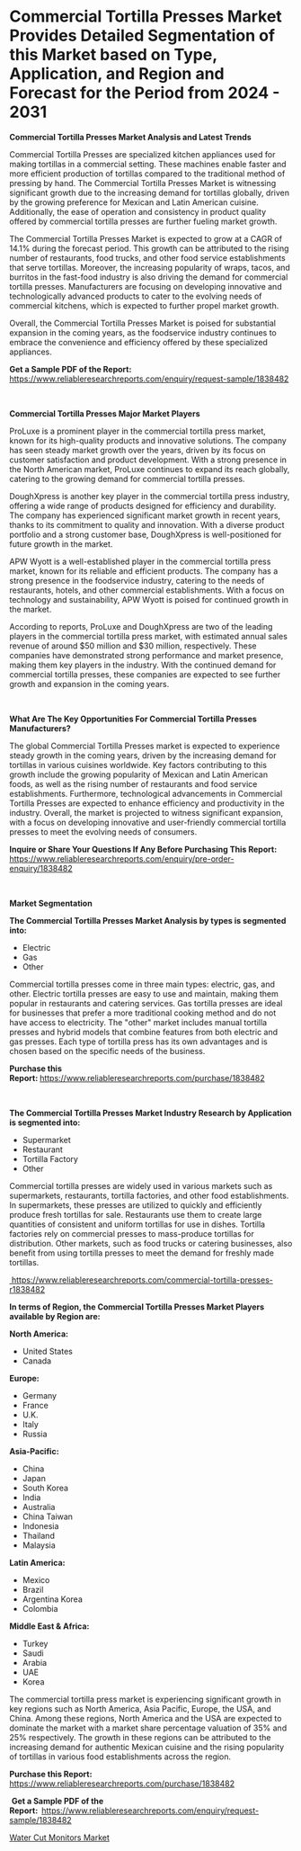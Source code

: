 <p><h1>Commercial Tortilla Presses Market Provides Detailed Segmentation of this Market based on Type, Application, and Region and Forecast for the Period from 2024 - 2031</h1></p><p><strong>Commercial Tortilla Presses Market Analysis and Latest Trends</strong></p>
<p><p>Commercial Tortilla Presses are specialized kitchen appliances used for making tortillas in a commercial setting. These machines enable faster and more efficient production of tortillas compared to the traditional method of pressing by hand. The Commercial Tortilla Presses Market is witnessing significant growth due to the increasing demand for tortillas globally, driven by the growing preference for Mexican and Latin American cuisine. Additionally, the ease of operation and consistency in product quality offered by commercial tortilla presses are further fueling market growth.</p><p>The Commercial Tortilla Presses Market is expected to grow at a CAGR of 14.1% during the forecast period. This growth can be attributed to the rising number of restaurants, food trucks, and other food service establishments that serve tortillas. Moreover, the increasing popularity of wraps, tacos, and burritos in the fast-food industry is also driving the demand for commercial tortilla presses. Manufacturers are focusing on developing innovative and technologically advanced products to cater to the evolving needs of commercial kitchens, which is expected to further propel market growth.</p><p>Overall, the Commercial Tortilla Presses Market is poised for substantial expansion in the coming years, as the foodservice industry continues to embrace the convenience and efficiency offered by these specialized appliances.</p></p>
<p><strong>Get a Sample PDF of the Report:&nbsp;</strong> <a href="https://www.reliableresearchreports.com/enquiry/request-sample/1838482">https://www.reliableresearchreports.com/enquiry/request-sample/1838482</a></p>
<p>&nbsp;</p>
<p><strong>Commercial Tortilla Presses Major Market Players</strong></p>
<p><p>ProLuxe is a prominent player in the commercial tortilla press market, known for its high-quality products and innovative solutions. The company has seen steady market growth over the years, driven by its focus on customer satisfaction and product development. With a strong presence in the North American market, ProLuxe continues to expand its reach globally, catering to the growing demand for commercial tortilla presses.</p><p>DoughXpress is another key player in the commercial tortilla press industry, offering a wide range of products designed for efficiency and durability. The company has experienced significant market growth in recent years, thanks to its commitment to quality and innovation. With a diverse product portfolio and a strong customer base, DoughXpress is well-positioned for future growth in the market.</p><p>APW Wyott is a well-established player in the commercial tortilla press market, known for its reliable and efficient products. The company has a strong presence in the foodservice industry, catering to the needs of restaurants, hotels, and other commercial establishments. With a focus on technology and sustainability, APW Wyott is poised for continued growth in the market.</p><p>According to reports, ProLuxe and DoughXpress are two of the leading players in the commercial tortilla press market, with estimated annual sales revenue of around $50 million and $30 million, respectively. These companies have demonstrated strong performance and market presence, making them key players in the industry. With the continued demand for commercial tortilla presses, these companies are expected to see further growth and expansion in the coming years.</p></p>
<p>&nbsp;</p>
<p><strong>What Are The Key Opportunities For Commercial Tortilla Presses Manufacturers?</strong></p>
<p><p>The global Commercial Tortilla Presses market is expected to experience steady growth in the coming years, driven by the increasing demand for tortillas in various cuisines worldwide. Key factors contributing to this growth include the growing popularity of Mexican and Latin American foods, as well as the rising number of restaurants and food service establishments. Furthermore, technological advancements in Commercial Tortilla Presses are expected to enhance efficiency and productivity in the industry. Overall, the market is projected to witness significant expansion, with a focus on developing innovative and user-friendly commercial tortilla presses to meet the evolving needs of consumers.</p></p>
<p><strong>Inquire or Share Your Questions If Any Before Purchasing This Report:</strong> <a href="https://www.reliableresearchreports.com/enquiry/pre-order-enquiry/1838482">https://www.reliableresearchreports.com/enquiry/pre-order-enquiry/1838482</a></p>
<p>&nbsp;</p>
<p><strong>Market Segmentation</strong></p>
<p><strong>The Commercial Tortilla Presses Market Analysis by types is segmented into:</strong></p>
<p><ul><li>Electric</li><li>Gas</li><li>Other</li></ul></p>
<p><p>Commercial tortilla presses come in three main types: electric, gas, and other. Electric tortilla presses are easy to use and maintain, making them popular in restaurants and catering services. Gas tortilla presses are ideal for businesses that prefer a more traditional cooking method and do not have access to electricity. The "other" market includes manual tortilla presses and hybrid models that combine features from both electric and gas presses. Each type of tortilla press has its own advantages and is chosen based on the specific needs of the business.</p></p>
<p><strong>Purchase this Report:&nbsp;</strong><a href="https://www.reliableresearchreports.com/purchase/1838482">https://www.reliableresearchreports.com/purchase/1838482</a></p>
<p>&nbsp;</p>
<p><strong>The Commercial Tortilla Presses Market Industry Research by Application is segmented into:</strong></p>
<p><ul><li>Supermarket</li><li>Restaurant</li><li>Tortilla Factory</li><li>Other</li></ul></p>
<p><p>Commercial tortilla presses are widely used in various markets such as supermarkets, restaurants, tortilla factories, and other food establishments. In supermarkets, these presses are utilized to quickly and efficiently produce fresh tortillas for sale. Restaurants use them to create large quantities of consistent and uniform tortillas for use in dishes. Tortilla factories rely on commercial presses to mass-produce tortillas for distribution. Other markets, such as food trucks or catering businesses, also benefit from using tortilla presses to meet the demand for freshly made tortillas.</p></p>
<p><a href="https://www.reliableresearchreports.com/commercial-tortilla-presses-r1838482">&nbsp;https://www.reliableresearchreports.com/commercial-tortilla-presses-r1838482</a></p>
<p><strong>In terms of Region, the Commercial Tortilla Presses Market Players available by Region are:</strong></p>
<p>
    <p> <strong> North America: </strong>
        <ul>
            <li>United States</li>
            <li>Canada</li>
        </ul>
        </p> 
    <p> <strong> Europe: </strong>
        <ul>
            <li>Germany</li>
            <li>France</li>
            <li>U.K.</li>
            <li>Italy</li>
            <li>Russia</li>
        </ul>
        </p> 
    <p> <strong> Asia-Pacific: </strong>
        <ul>
            <li>China</li>
            <li>Japan</li>
            <li>South Korea</li>
            <li>India</li>
            <li>Australia</li>
            <li>China Taiwan</li>
            <li>Indonesia</li>
            <li>Thailand</li>
            <li>Malaysia</li>
        </ul>
        </p> 
    <p> <strong> Latin America: </strong>
        <ul>
            <li>Mexico</li>
            <li>Brazil</li>
            <li>Argentina Korea</li>
            <li>Colombia</li>
        </ul>
        </p> 
    <p> <strong> Middle East & Africa: </strong>
        <ul>
            <li>Turkey</li>
            <li>Saudi</li>
            <li>Arabia</li>
            <li>UAE</li>
            <li>Korea</li>
        </ul>
    </p>
    </p>
<p><p>The commercial tortilla press market is experiencing significant growth in key regions such as North America, Asia Pacific, Europe, the USA, and China. Among these regions, North America and the USA are expected to dominate the market with a market share percentage valuation of 35% and 25% respectively. The growth in these regions can be attributed to the increasing demand for authentic Mexican cuisine and the rising popularity of tortillas in various food establishments across the region.</p></p>
<p><strong>Purchase this Report: </strong><a href="https://www.reliableresearchreports.com/purchase/1838482">https://www.reliableresearchreports.com/purchase/1838482</a></p>
<p>&nbsp;<strong>Get a Sample PDF of the Report:&nbsp;&nbsp;</strong><a href="https://www.reliableresearchreports.com/enquiry/request-sample/1838482">https://www.reliableresearchreports.com/enquiry/request-sample/1838482</a></p>
<p><strong></strong></p>
<p><p><a href="https://github.com/shahriarnajimjoy333/Market-Research-Report-List-1/blob/main/water-cut-monitors-market.md">Water Cut Monitors Market</a></p></p>